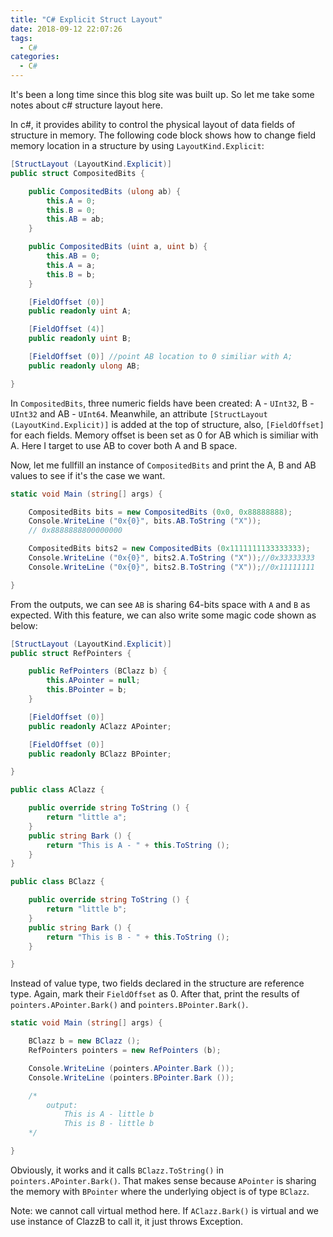 ```yaml
---
title: "C# Explicit Struct Layout"
date: 2018-09-12 22:07:26
tags:
  - C#
categories:
  - C#
---
```


It's been a long time since this blog site was built up. So let me take some notes about c# structure layout here.

In c#, it provides ability to control the physical layout of data fields of structure in memory. The following code block shows how to change field memory location in a structure by using `LayoutKind.Explicit`:

```csharp
[StructLayout (LayoutKind.Explicit)]
public struct CompositedBits {

    public CompositedBits (ulong ab) {
        this.A = 0;
        this.B = 0;
        this.AB = ab;
    }

    public CompositedBits (uint a, uint b) {
        this.AB = 0;
        this.A = a;
        this.B = b;
    }

    [FieldOffset (0)]
    public readonly uint A;

    [FieldOffset (4)]
    public readonly uint B;

    [FieldOffset (0)] //point AB location to 0 similiar with A;
    public readonly ulong AB;

}
```

In `CompositedBits`, three numeric fields have been created: A - `UInt32`, B - `UInt32` and AB - `UInt64`. Meanwhile, an attribute `[StructLayout (LayoutKind.Explicit)]` is added at the top of structure, also, `[FieldOffset]` for each fields. Memory offset is been set as 0 for AB which is similiar with A. Here I target to use AB to cover both A and B space.

Now, let me fullfill an instance of `CompositedBits` and print the A, B and AB values to see if it's the case we want.

```csharp
static void Main (string[] args) {

    CompositedBits bits = new CompositedBits (0x0, 0x88888888);
    Console.WriteLine ("0x{0}", bits.AB.ToString ("X"));
    // 0x8888888800000000

    CompositedBits bits2 = new CompositedBits (0x1111111133333333);
    Console.WriteLine ("0x{0}", bits2.A.ToString ("X"));//0x33333333
    Console.WriteLine ("0x{0}", bits2.B.ToString ("X"));//0x11111111

}
```

From the outputs, we can see `AB` is sharing 64-bits space with `A` and `B` as expected. With this feature, we can also write some magic code shown as below:

```csharp
[StructLayout (LayoutKind.Explicit)]
public struct RefPointers {

    public RefPointers (BClazz b) {
        this.APointer = null;
        this.BPointer = b;
    }

    [FieldOffset (0)]
    public readonly AClazz APointer;

    [FieldOffset (0)]
    public readonly BClazz BPointer;

}

public class AClazz {

    public override string ToString () {
        return "little a";
    }
    public string Bark () {
        return "This is A - " + this.ToString ();
    }
}

public class BClazz {

    public override string ToString () {
        return "little b";
    }
    public string Bark () {
        return "This is B - " + this.ToString ();
    }

}
```

Instead of value type, two fields declared in the structure are reference type. Again, mark their `FieldOffset` as 0. After that, print the results of `pointers.APointer.Bark()` and `pointers.BPointer.Bark()`.

```csharp
static void Main (string[] args) {

    BClazz b = new BClazz ();
    RefPointers pointers = new RefPointers (b);

    Console.WriteLine (pointers.APointer.Bark ());
    Console.WriteLine (pointers.BPointer.Bark ());

    /*
        output:
            This is A - little b
            This is B - little b
    */

}
```

Obviously, it works and it calls `BClazz.ToString()` in `pointers.APointer.Bark()`. That makes sense because `APointer` is sharing the memory with `BPointer` where the underlying object is of type `BClazz`.

Note: we cannot call virtual method here. If `AClazz.Bark()` is virtual and we use instance of ClazzB to call it, it just throws Exception.
